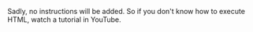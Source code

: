 Sadly, no instructions will be added. So if you don't know how to execute HTML, watch a tutorial in YouTube.
